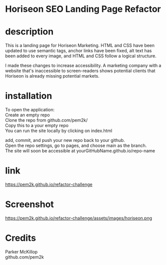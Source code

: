 # Horiseon SEO Landing Page Refactor

# description
This is a landing page for Horiseon Marketing. HTML and CSS have been updated to use semantic tags, anchor links have been fixed, alt text has been added to every image, and HTML and CSS follow a logical structure.  

I made these changes to increase accessibility. A marketing company with a website that's inaccessible to screen-readers shows potential clients that Horiseon is already missing potential markets.  

# installation
To open the application:  
  Create an empty repo  
  Clone the repo from github.com/pem2k/  
  Copy this to a your empty repo  
  You can run the site locally by clicking on index.html  
  
  add, commit, and push your new repo back to your github.  
  Open the repo settings, go to pages, and choose main as the branch.  
  The site will soon be accessible at yourGitHubName.github.io/repo-name  


# link
https://pem2k.github.io/refactor-challenge  

# Screenshot
https://pem2k.github.io/refactor-challenge/assets/images/horiseon.png  

# Credits
  Parker McKillop  
  github.com/pem2k  

